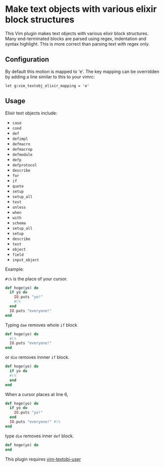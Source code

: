 # Make text objects with various elixir block structures

This Vim plugin makes text objects with various elixir block structures.
Many end-terminated blocks are parsed using regex, indentation and syntax
highlight.  This is more correct than parsing text with regex only.

## Configuration

By default this motion is mapped to 'e'.  The key mapping can be overridden by adding a line similar to this to your vimrc:

```vim
let g:vim_textobj_elixir_mapping = 'e'
```

## Usage

Elixir text objects include:
- `case`
- `cond`
- `def`
- `defimpl`
- `defmacro`
- `defmacrop`
- `defmodule`
- `defp`
- `defprotocol`
- `describe`
- `for`
- `if`
- `quote`
- `setup`
- `setup_all`
- `test`
- `unless`
- `when`
- `with`
- `schema`
- `setup_all`
- `setup`
- `describe`
- `test`
- `object`
- `field`
- `input_object`

Example:

`#\%` is the place of your cursor.

```elixir
def hoge(yo) do
  if yo do
    IO.puts "yo!"
    #\%
  end
  IO.puts "everyone!"
end
```

Typing `dae` removes whole `if` block

```elixir
def hoge(yo) do
  #\%
  IO.puts "everyone!"
end
```

or `die` removes innner `if` block.

```elixir
def hoge(yo) do
  if yo do
  #\%
  end
end
```

When a cursor places at line 6,

```elixir
def hoge(yo) do
  if yo do
    IO.puts "yo!"
  end
  IO.puts "everyone!" #\%
end
```

type `die` removes inner `def` block.

```elixir
def hoge(yo) do
end
```

This plugin requires [vim-textobj-user](https://github.com/kana/vim-textobj-user)

